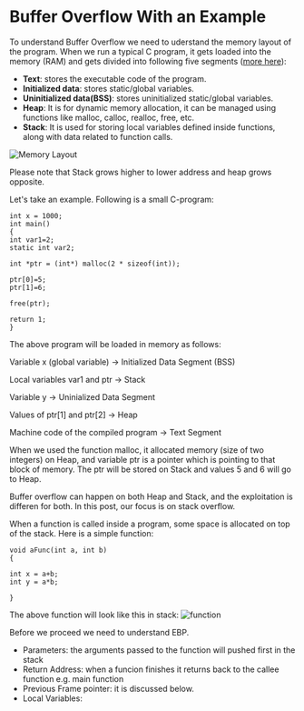 # Buffer Overflow With an Example

To understand Buffer Overflow we need to uderstand the memory layout of the program. When we run a typical C program, it gets loaded into the memory (RAM) and gets divided into following five segments ([more here](http://www.cis.syr.edu/~wedu/seed/Book/book_sample_buffer.pdf)):

- **Text**: stores the executable code of the program.
- **Initialized data**: stores static/global variables. 
- **Uninitialized data(BSS)**: stores uninitialized static/global variables. 
- **Heap**: It is for dynamic memory allocation, it can be managed using functions like malloc, calloc, realloc, free, etc.
- **Stack**: It is used for storing local variables defined inside functions, along with data related to function calls.

![Memory Layout](https://github.com/azizahsan/Buffer-Overflow/blob/master/layout.png?raw=true)

Please note that Stack grows higher to lower address and heap grows opposite. 

Let's take an example. Following is a small C-program:

```
int x = 1000;
int main()
{
int var1=2;
static int var2;

int *ptr = (int*) malloc(2 * sizeof(int));

ptr[0]=5;
ptr[1]=6;

free(ptr);

return 1;
}
```

The above program will be loaded in memory as follows:

Variable x (global variable) -> Initialized Data Segment (BSS)

Local variables var1 and ptr  -> Stack

Variable y -> Uninialized Data Segment

Values of ptr[1] and ptr[2] -> Heap

Machine code of the compiled program -> Text Segment


When we used the function malloc, it allocated memory (size of two integers) on Heap, and variable ptr is a pointer which is pointing to that block of memory. The ptr will be stored on Stack and values 5 and 6 will go to Heap.

Buffer overflow can happen on both Heap and Stack, and the exploitation is differen for both. In this post, our focus is on stack overflow. 

When a function is called inside a program, some space is allocated on top of the stack. Here is a simple function:


```
void aFunc(int a, int b)
{

int x = a+b;
int y = a*b;

}
```

The above function will look like this in stack:
![function](https://github.com/azizahsan/Buffer-Overflow/blob/master/function.png?raw=true)
 
 Before we proceed we need to understand EBP. 
- Parameters: the arguments passed to the function will pushed first in the stack
- Return Address: when a funcion finishes it returns back to the callee function e.g. main function 
- Previous Frame pointer:  it is discussed below. 
- Local Variables: 
